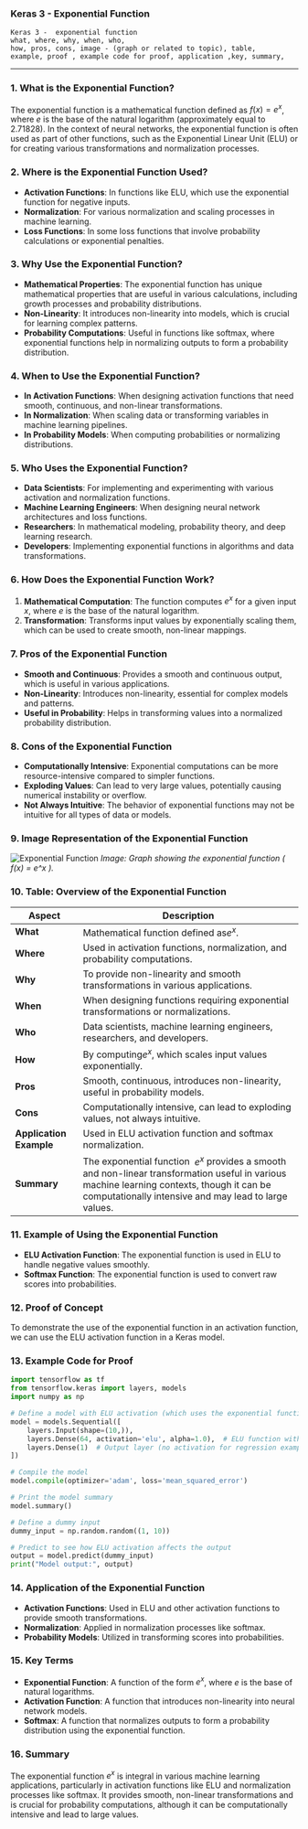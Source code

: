 ### **Keras 3 - Exponential Function**

```code
Keras 3 -  exponential function
what, where, why, when, who, 
how, pros, cons, image - (graph or related to topic), table,
example, proof , example code for proof, application ,key, summary,
```

---

### **1. What is the Exponential Function?**

The exponential function is a mathematical function defined as $f(x) = e^x$, where $e$ is the base of the natural logarithm (approximately equal to 2.71828). In the context of neural networks, the exponential function is often used as part of other functions, such as the Exponential Linear Unit (ELU) or for creating various transformations and normalization processes.

### **2. Where is the Exponential Function Used?**

- **Activation Functions**: In functions like ELU, which use the exponential function for negative inputs.
- **Normalization**: For various normalization and scaling processes in machine learning.
- **Loss Functions**: In some loss functions that involve probability calculations or exponential penalties.

### **3. Why Use the Exponential Function?**

- **Mathematical Properties**: The exponential function has unique mathematical properties that are useful in various calculations, including growth processes and probability distributions.
- **Non-Linearity**: It introduces non-linearity into models, which is crucial for learning complex patterns.
- **Probability Computations**: Useful in functions like softmax, where exponential functions help in normalizing outputs to form a probability distribution.

### **4. When to Use the Exponential Function?**

- **In Activation Functions**: When designing activation functions that need smooth, continuous, and non-linear transformations.
- **In Normalization**: When scaling data or transforming variables in machine learning pipelines.
- **In Probability Models**: When computing probabilities or normalizing distributions.

### **5. Who Uses the Exponential Function?**

- **Data Scientists**: For implementing and experimenting with various activation and normalization functions.
- **Machine Learning Engineers**: When designing neural network architectures and loss functions.
- **Researchers**: In mathematical modeling, probability theory, and deep learning research.
- **Developers**: Implementing exponential functions in algorithms and data transformations.

### **6. How Does the Exponential Function Work?**

1. **Mathematical Computation**: The function computes $e^x$ for a given input $x$, where $e$ is the base of the natural logarithm.
2. **Transformation**: Transforms input values by exponentially scaling them, which can be used to create smooth, non-linear mappings.

### **7. Pros of the Exponential Function**

- **Smooth and Continuous**: Provides a smooth and continuous output, which is useful in various applications.
- **Non-Linearity**: Introduces non-linearity, essential for complex models and patterns.
- **Useful in Probability**: Helps in transforming values into a normalized probability distribution.

### **8. Cons of the Exponential Function**

- **Computationally Intensive**: Exponential computations can be more resource-intensive compared to simpler functions.
- **Exploding Values**: Can lead to very large values, potentially causing numerical instability or overflow.
- **Not Always Intuitive**: The behavior of exponential functions may not be intuitive for all types of data or models.

### **9. Image Representation of the Exponential Function**

![Exponential Function](https://upload.wikimedia.org/wikipedia/commons/thumb/6/6e/Exponential.svg/1200px-Exponential.svg.png)
*Image: Graph showing the exponential function \( f(x) = e^x \).*

### **10. Table: Overview of the Exponential Function**

| **Aspect**              | **Description**                                                                                                                                                                                     |
| ----------------------------- | --------------------------------------------------------------------------------------------------------------------------------------------------------------------------------------------------------- |
| **What**                | Mathematical function defined as$e^x$.                                                                                                                                                                  |
| **Where**               | Used in activation functions, normalization, and probability computations.                                                                                                                                |
| **Why**                 | To provide non-linearity and smooth transformations in various applications.                                                                                                                              |
| **When**                | When designing functions requiring exponential transformations or normalizations.                                                                                                                         |
| **Who**                 | Data scientists, machine learning engineers, researchers, and developers.                                                                                                                                 |
| **How**                 | By computing$e^x$, which scales input values exponentially.                                                                                                                                             |
| **Pros**                | Smooth, continuous, introduces non-linearity, useful in probability models.                                                                                                                               |
| **Cons**                | Computationally intensive, can lead to exploding values, not always intuitive.                                                                                                                            |
| **Application Example** | Used in ELU activation function and softmax normalization.                                                                                                                                                |
| **Summary**             | The exponential function  $e^x$ provides a smooth and non-linear transformation useful in various machine learning contexts, though it can be computationally intensive and may lead to large values. |

### **11. Example of Using the Exponential Function**

- **ELU Activation Function**: The exponential function is used in ELU to handle negative values smoothly.
- **Softmax Function**: The exponential function is used to convert raw scores into probabilities.

### **12. Proof of Concept**

To demonstrate the use of the exponential function in an activation function, we can use the ELU activation function in a Keras model.

### **13. Example Code for Proof**

```python
import tensorflow as tf
from tensorflow.keras import layers, models
import numpy as np

# Define a model with ELU activation (which uses the exponential function)
model = models.Sequential([
    layers.Input(shape=(10,)),
    layers.Dense(64, activation='elu', alpha=1.0),  # ELU function with alpha = 1.0
    layers.Dense(1)  # Output layer (no activation for regression example)
])

# Compile the model
model.compile(optimizer='adam', loss='mean_squared_error')

# Print the model summary
model.summary()

# Define a dummy input
dummy_input = np.random.random((1, 10))

# Predict to see how ELU activation affects the output
output = model.predict(dummy_input)
print("Model output:", output)
```

### **14. Application of the Exponential Function**

- **Activation Functions**: Used in ELU and other activation functions to provide smooth transformations.
- **Normalization**: Applied in normalization processes like softmax.
- **Probability Models**: Utilized in transforming scores into probabilities.

### **15. Key Terms**

- **Exponential Function**: A function of the form $e^x$, where $e$ is the base of natural logarithms.
- **Activation Function**: A function that introduces non-linearity into neural network models.
- **Softmax**: A function that normalizes outputs to form a probability distribution using the exponential function.

### **16. Summary**

The exponential function $e^x$ is integral in various machine learning applications, particularly in activation functions like ELU and normalization processes like softmax. It provides smooth, non-linear transformations and is crucial for probability computations, although it can be computationally intensive and lead to large values.

